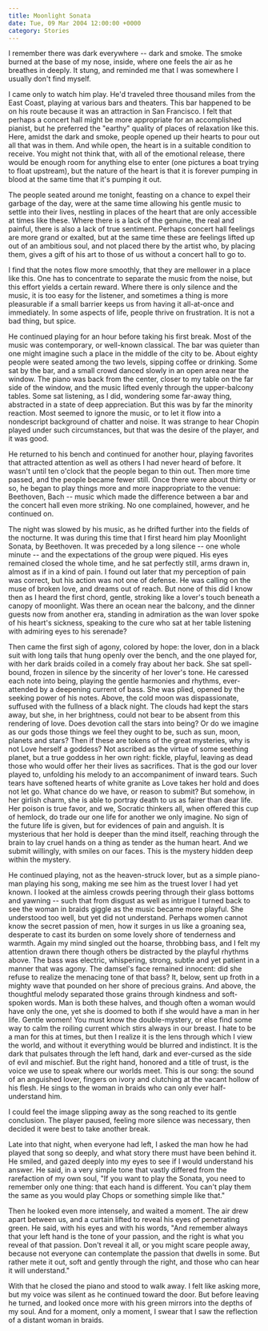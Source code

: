 ```yaml
---
title: Moonlight Sonata
date: Tue, 09 Mar 2004 12:00:00 +0000
category: Stories
---
```


I remember there was dark everywhere -- dark and smoke.  The smoke
burned at the base of my nose, inside, where one feels the air as he
breathes in deeply.  It stung, and reminded me that I was somewhere I
usually don't find myself.

I came only to watch him play.  He'd traveled three thousand miles from
the East Coast, playing at various bars and theaters.  This bar happened
to be on his route because it was an attraction in San Francisco.  I
felt that perhaps a concert hall might be more appropriate for an
accomplished pianist, but he preferred the "earthy" quality of places of
relaxation like this.  Here, amidst the dark and smoke, people opened up
their hearts to pour out all that was in them.  And while open, the
heart is in a suitable condition to receive.  You might not think that,
with all of the emotional release, there would be enough room for
anything else to enter (one pictures a boat trying to float upstream),
but the nature of the heart is that it is forever pumping in blood at
the same time that it's pumping it out.

The people seated around me tonight, feasting on a chance to expel their
garbage of the day, were at the same time allowing his gentle music to
settle into their lives, nestling in places of the heart that are only
accessible at times like these.  Where there is a lack of the genuine,
the real and painful, there is also a lack of true sentiment.  Perhaps
concert hall feelings are more grand or exalted, but at the same time
these are feelings lifted up out of an ambitious soul, and not placed
there by the artist who, by placing them, gives a gift of his art to
those of us without a concert hall to go to.

I find that the notes flow more smoothly, that they are mellower in a
place like this.  One has to concentrate to separate the music from the
noise, but this effort yields a certain reward.  Where there is only
silence and the music, it is too easy for the listener, and sometimes a
thing is more pleasurable if a small barrier keeps us from having it
all-at-once and immediately.  In some aspects of life, people thrive on
frustration.  It is not a bad thing, but spice.

He continued playing for an hour before taking his first break.  Most of
the music was contemporary, or well-known classical.  The bar was
quieter than one might imagine such a place in the middle of the city to
be.  About eighty people were seated among the two levels, sipping
coffee or drinking.  Some sat by the bar, and a small crowd danced
slowly in an open area near the window.  The piano was back from the
center, closer to my table on the far side of the window, and the music
lifted evenly through the upper-balcony tables.  Some sat listening, as
I did, wondering some far-away thing, abstracted in a state of deep
appreciation.  But this was by far the minority reaction.  Most seemed
to ignore the music, or to let it flow into a nondescript background of
chatter and noise.  It was strange to hear Chopin played under such
circumstances, but that was the desire of the player, and it was good.

He returned to his bench and continued for another hour, playing
favorites that attracted attention as well as others I had never heard
of before.  It wasn't until ten o'clock that the people began to thin
out.  Then more time passed, and the people became fewer still.  Once
there were about thirty or so, he began to play things more and more
inappropriate to the venue: Beethoven, Bach -- music which made the
difference between a bar and the concert hall even more striking.  No
one complained, however, and he continued on.

The night was slowed by his music, as he drifted further into the fields
of the nocturne.  It was during this time that I first heard him play
Moonlight Sonata, by Beethoven.  It was preceded by a long silence --
one whole minute -- and the expectations of the group were piqued.  His
eyes remained closed the whole time, and he sat perfectly still, arms
drawn in, almost as if in a kind of pain.  I found out later that my
perception of pain was correct, but his action was not one of defense.
He was calling on the muse of broken love, and dreams out of reach.  But
none of this did I know then as I heard the first chord, gentle,
stroking like a lover's touch beneath a canopy of moonlight.  Was there
an ocean near the balcony, and the dinner guests now from another era,
standing in admiration as the wan lover spoke of his heart's sickness,
speaking to the cure who sat at her table listening with admiring eyes
to his serenade?

Then came the first sigh of agony, colored by hope: the lover, don in a
black suit with long tails that hung openly over the bench, and the one
played for, with her dark braids coiled in a comely fray about her back.
She sat spell-bound, frozen in silence by the sincerity of her lover's
tone.  He caressed each note into being, playing the gentle harmonies
and rhythms, ever-attended by a deepening current of bass.  She was
plied, opened by the seeking power of his notes.  Above, the cold moon
was dispassionate, suffused with the fullness of a black night.  The
clouds had kept the stars away, but she, in her brightness, could not
bear to be absent from this rendering of love.  Does devotion call the
stars into being?  Or do we imagine as our gods those things we feel
they ought to be, such as sun, moon, planets and stars?  Then if these
are tokens of the great mysteries, why is not Love herself a goddess?
Not ascribed as the virtue of some seething planet, but a true goddess
in her own right: fickle, playful, leaving as dead those who would offer
her their lives as sacrifices.  That is the god our lover played to,
unfolding his melody to an accompaniment of inward tears.  Such tears
have softened hearts of white granite as Love takes her hold and does
not let go.  What chance do we have, or reason to submit?  But somehow,
in her girlish charm, she is able to portray death to us as fairer than
dear life.  Her poison is true favor, and we, Socratic thinkers all,
when offered this cup of hemlock, do trade our one life for another we
only imagine.  No sign of the future life is given, but for evidences of
pain and anguish.  It is mysterious that her hold is deeper than the
mind itself, reaching through the brain to lay cruel hands on a thing as
tender as the human heart.  And we submit willingly, with smiles on our
faces.  This is the mystery hidden deep within the mystery.

He continued playing, not as the heaven-struck lover, but as a simple
piano-man playing his song, making me see him as the truest lover I had
yet known.  I looked at the aimless crowds peering through their glass
bottoms and yawning -- such that from disgust as well as intrigue I
turned back to see the woman in braids giggle as the music became more
playful.  She understood too well, but yet did not understand.  Perhaps
women cannot know the secret passion of men, how it surges in us like a
groaning sea, desperate to cast its burden on some lovely shore of
tenderness and warmth.  Again my mind singled out the hoarse, throbbing
bass, and I felt my attention drawn there though others be distracted by
the playful rhythms above.  The bass was electric, whispering, strong,
subtle and yet patient in a manner that was agony.  The damsel's face
remained innocent: did she refuse to realize the menacing tone of that
bass?  It, below, sent up froth in a mighty wave that pounded on her
shore of precious grains.  And above, the thoughtful melody separated
those grains through kindness and soft-spoken words.  Man is both these
halves, and though often a woman would have only the one, yet she is
doomed to both if she would have a man in her life.  Gentle women!  You
must know the double-mystery, or else find some way to calm the roiling
current which stirs always in our breast.  I hate to be a man for this
at times, but then I realize it is the lens through which I view the
world, and without it everything would be blurred and indistinct.  It is
the dark that pulsates through the left hand, dark and ever-cursed as
the side of evil and mischief.  But the right hand, honored and a title
of trust, is the voice we use to speak where our worlds meet.  This is
our song: the sound of an anguished lover, fingers on ivory and
clutching at the vacant hollow of his flesh.  He sings to the woman in
braids who can only ever half-understand him.

I could feel the image slipping away as the song reached to its gentle
conclusion.  The player paused, feeling more silence was necessary, then
decided it were best to take another break.

Late into that night, when everyone had left, I asked the man how he had
played that song so deeply, and what story there must have been behind
it.  He smiled, and gazed deeply into my eyes to see if I would
understand his answer.  He said, in a very simple tone that vastly
differed from the rarefaction of my own soul, "If you want to play the
Sonata, you need to remember only one thing: that each hand is
different.  You can't play them the same as you would play Chops or
something simple like that."

Then he looked even more intensely, and waited a moment.  The air drew
apart between us, and a curtain lifted to reveal his eyes of penetrating
green.  He said, with his eyes and with his words, "And remember always
that your left hand is the tone of your passion, and the right is what
you reveal of that passion.  Don't reveal it all, or you might scare
people away, because not everyone can contemplate the passion that
dwells in some.  But rather mete it out, soft and gently through the
right, and those who can hear it will understand."

With that he closed the piano and stood to walk away.  I felt like
asking more, but my voice was silent as he continued toward the door.
But before leaving he turned, and looked once more with his green
mirrors into the depths of my soul.  And for a moment, only a moment, I
swear that I saw the reflection of a distant woman in braids.


